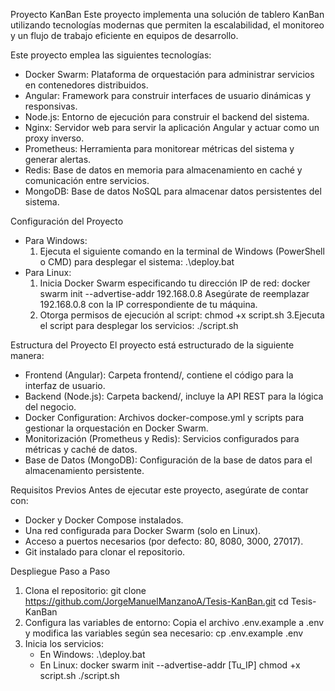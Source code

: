 Proyecto KanBan
Este proyecto implementa una solución de tablero KanBan utilizando tecnologías modernas que permiten la escalabilidad, el monitoreo y un flujo de trabajo eficiente en equipos de desarrollo.

Este proyecto emplea las siguientes tecnologías:
- Docker Swarm: Plataforma de orquestación para administrar servicios en contenedores distribuidos.
- Angular: Framework para construir interfaces de usuario dinámicas y responsivas.
- Node.js: Entorno de ejecución para construir el backend del sistema.
- Nginx: Servidor web para servir la aplicación Angular y actuar como un proxy inverso.
- Prometheus: Herramienta para monitorear métricas del sistema y generar alertas.
- Redis: Base de datos en memoria para almacenamiento en caché y comunicación entre servicios.
- MongoDB: Base de datos NoSQL para almacenar datos persistentes del sistema.

Configuración del Proyecto
- Para Windows:
  1. Ejecuta el siguiente comando en la terminal de Windows (PowerShell o CMD) para desplegar el sistema:
     .\deploy.bat
- Para Linux:
  1. Inicia Docker Swarm especificando tu dirección IP de red:
     docker swarm init --advertise-addr 192.168.0.8
     Asegúrate de reemplazar 192.168.0.8 con la IP correspondiente de tu máquina.
  2. Otorga permisos de ejecución al script:
     chmod +x script.sh
  3.Ejecuta el script para desplegar los servicios:
    ./script.sh

Estructura del Proyecto
El proyecto está estructurado de la siguiente manera:
- Frontend (Angular): Carpeta frontend/, contiene el código para la interfaz de usuario.
- Backend (Node.js): Carpeta backend/, incluye la API REST para la lógica del negocio.
- Docker Configuration: Archivos docker-compose.yml y scripts para gestionar la orquestación en Docker Swarm.
- Monitorización (Prometheus y Redis): Servicios configurados para métricas y caché de datos.
- Base de Datos (MongoDB): Configuración de la base de datos para el almacenamiento persistente.

Requisitos Previos
Antes de ejecutar este proyecto, asegúrate de contar con:
- Docker y Docker Compose instalados.
- Una red configurada para Docker Swarm (solo en Linux).
- Acceso a puertos necesarios (por defecto: 80, 8080, 3000, 27017).
- Git instalado para clonar el repositorio.

Despliegue Paso a Paso
1. Clona el repositorio:
   git clone https://github.com/JorgeManuelManzanoA/Tesis-KanBan.git
   cd Tesis-KanBan
2. Configura las variables de entorno:
Copia el archivo .env.example a .env y modifica las variables según sea necesario:
  cp .env.example .env
3. Inicia los servicios:
   - En Windows:
    .\deploy.bat
   - En Linux:
     docker swarm init --advertise-addr [Tu_IP]
     chmod +x script.sh
     ./script.sh
